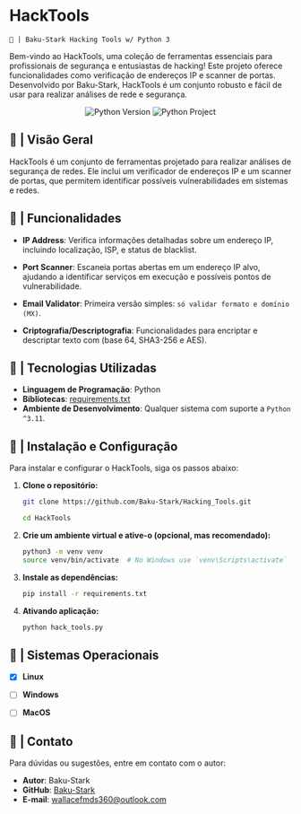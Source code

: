 # HackTools
`🐍 | Baku-Stark Hacking Tools w/ Python 3`

Bem-vindo ao HackTools, uma coleção de ferramentas essenciais para profissionais de segurança e entusiastas de hacking! Este projeto oferece funcionalidades como verificação de endereços IP e scanner de portas. Desenvolvido por Baku-Stark, HackTools é um conjunto robusto e fácil de usar para realizar análises de rede e segurança.

<div align="center">

![Python Version](https://img.shields.io/badge/Python-3.11.x-green)
![Python Project](https://img.shields.io/badge/Python_|_Project-Version_2024.06-purple)

</div>

## 🐉 | Visão Geral

HackTools é um conjunto de ferramentas projetado para realizar análises de segurança de redes. Ele inclui um verificador de endereços IP e um scanner de portas, que permitem identificar possíveis vulnerabilidades em sistemas e redes.

## 🐉 | Funcionalidades

- **IP Address**: Verifica informações detalhadas sobre um endereço IP, incluindo localização, ISP, e status de blacklist.

- **Port Scanner**: Escaneia portas abertas em um endereço IP alvo, ajudando a identificar serviços em execução e possíveis pontos de vulnerabilidade.

- **Email Validator**: Primeira versão simples: `só validar formato e domínio (MX)`.

- **Criptografia/Descriptografia**: Funcionalidades para encriptar e descriptar texto com (base 64, SHA3-256 e AES).

## 🐉 | Tecnologias Utilizadas

- **Linguagem de Programação**: Python
- **Bibliotecas**: [requirements.txt](/requirements.txt)
- **Ambiente de Desenvolvimento**: Qualquer sistema com suporte a `Python ^3.11`.

## 🐉 | Instalação e Configuração

Para instalar e configurar o HackTools, siga os passos abaixo:

1. **Clone o repositório:**
    ```bash
    git clone https://github.com/Baku-Stark/Hacking_Tools.git

    cd HackTools
    ```

2. **Crie um ambiente virtual e ative-o (opcional, mas recomendado):**
    ```bash
    python3 -m venv venv
    source venv/bin/activate  # No Windows use `venv\Scripts\activate`
    ```

3. **Instale as dependências:**
    ```bash
    pip install -r requirements.txt
    ```

4. **Ativando aplicação:**
    ```bash
    python hack_tools.py
    ```

## 🐉 | Sistemas Operacionais

- [x] **Linux**

- [ ] **Windows**

- [ ] **MacOS**

## 🐉 | Contato

Para dúvidas ou sugestões, entre em contato com o autor:

- **Autor**: Baku-Stark
- **GitHub**: [Baku-Stark](https://github.com/Baku-Stark)
- **E-mail**: wallacefmds360@outlook.com